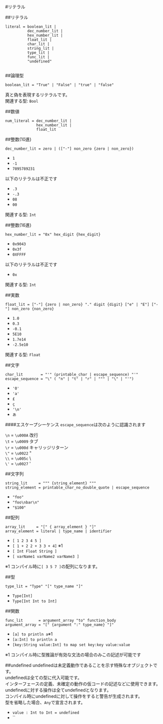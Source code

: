 #リテラル

##リテラル
```
literal = boolean_lit |
          dec_number_lit |
          hex_number_lit |
          float_lit |
          char_lit |
          string_lit | 
          type_lit |
          func_lit | 
          "undefined"
          
```

##論理型
```
boolean_lit = "True" | "False" | "true" | "false"
```
真と偽を表現するリテラルです。  
関連する型: `Bool`

##数値
```
num_literal = dec_number_lit |
              hex_number_lit |
              float_lit
```

##整数(10進)
```
dec_number_lit = zero | (["-"] non_zero {zero | non_zero})
```

 * `1`
 * `-1`
 * `7895789231`

以下のリテラルは不正です

 * `.3`
 * `-.3`
 * `08`
 * `00`

関連する型: `Int`

##整数(16進)
```
hex_number_lit = "0x" hex_digit {hex_digit}
```

 * `0x9043`
 * `0x3f`
 * `0XFFFF`

以下のリテラルは不正です

 * `0x`

関連する型: `Int`

##実数
```
float_lit = ["-"] {zero | non_zero} "." digit {digit} ["e" | "E"] ["-"] non_zero {non_zero} 
```

 * `1.0`
 * `0.3`
 * `-0.1`
 * `5E10`
 * `1.7e14`
 * `-2.5e10`

関連する型: `Float`

##文字
```
char_lit        = "'" (printable_char | escape_sequence) "'"
escape_sequence = "\" ( "n" | "t" | "r" | """ | "\" | "'")
```

* `'0'`
* `'a'`
* `£`
* `ç`
* `'\n'`
* `あ`

####エスケープシーケンス
`escape_sequence`は次のように認識されます

`\n` = `\u000A` 改行  
`\t` = `\u0009` タブ  
`\r` = `\u000d` キャリッジリターン  
`\"` = `\u0022` "  
`\\` = `\u005c` \  
`\'` = `\u0027` '


##文字列
```
string_lit     = """ {string_element} """
string_element = printable_char_no_double_quote | escape_sequence 
```

* `"foo"`
* `"foo\nbar\n"`
* `"$100"`

##配列
```
array_lit     = "[" { array_element } "]"
array_element = literal | type_name | identifier
```

* `[ 1 2 3 4 5 ]`
* `[ 1 + 2 2 + 3 3 + 4]` ※1
* `[ Int Float String ]`
* `[ varName1 varName2 varName3 ]`  

※1 コンパイル時に`[ 3 5 7 ]`の配列になります。  


##型
```
type_lit = "Type" "[" type_name "]"
```

* `Type[Int]`
* `Type[Int Int to Int]`

##関数
```
func_lit       = argument_array "to" function_body
argument_array = "[" {argument ":" type_name} "]" 
```

* `[a] to println a`※1
* `[a:Int] to println a`
* `[key:String value:Int] to map set key:key value:value`


※1 コンパイル時に型推論が有効な文法の場合のみこの記述が可能です

##undefined
undefinedは未定義動作であることを示す特殊なオブジェクトです。  
undefinedは全ての型に代入可能です。  
インターフェースの定義、未確定の動作の仮コードの記述などに使用できます。  
undefinedに対する操作は全てundefinedとなります。  
コンパイル時にundefinedに対して操作をすると警告が生成されます。  
型を省略した場合、`Any`で宣言されます。  

* `value : Int to Int = undefined`
* ``
